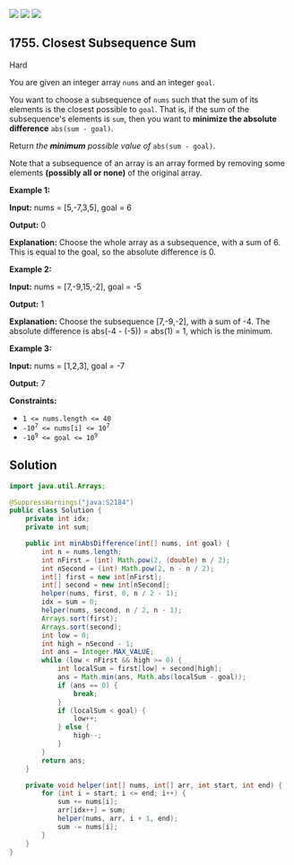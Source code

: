 [![](https://img.shields.io/github/stars/javadev/LeetCode-in-Java?label=Stars&style=flat-square)](https://github.com/javadev/LeetCode-in-Java)
[![](https://img.shields.io/github/forks/javadev/LeetCode-in-Java?label=Fork%20me%20on%20GitHub%20&style=flat-square)](https://github.com/javadev/LeetCode-in-Java/fork)
[![](https://img.shields.io/badge/-LeetCode%20in%20Kotlin-blue?style=flat-square)](https://github.com/javadev/LeetCode-in-Kotlin)

## 1755\. Closest Subsequence Sum

Hard

You are given an integer array `nums` and an integer `goal`.

You want to choose a subsequence of `nums` such that the sum of its elements is the closest possible to `goal`. That is, if the sum of the subsequence's elements is `sum`, then you want to **minimize the absolute difference** `abs(sum - goal)`.

Return _the **minimum** possible value of_ `abs(sum - goal)`.

Note that a subsequence of an array is an array formed by removing some elements **(possibly all or none)** of the original array.

**Example 1:**

**Input:** nums = [5,-7,3,5], goal = 6

**Output:** 0

**Explanation:** Choose the whole array as a subsequence, with a sum of 6. This is equal to the goal, so the absolute difference is 0.

**Example 2:**

**Input:** nums = [7,-9,15,-2], goal = -5

**Output:** 1

**Explanation:** Choose the subsequence [7,-9,-2], with a sum of -4. The absolute difference is abs(-4 - (-5)) = abs(1) = 1, which is the minimum.

**Example 3:**

**Input:** nums = [1,2,3], goal = -7

**Output:** 7

**Constraints:**

*   `1 <= nums.length <= 40`
*   <code>-10<sup>7</sup> <= nums[i] <= 10<sup>7</sup></code>
*   <code>-10<sup>9</sup> <= goal <= 10<sup>9</sup></code>

## Solution

```java
import java.util.Arrays;

@SuppressWarnings("java:S2184")
public class Solution {
    private int idx;
    private int sum;

    public int minAbsDifference(int[] nums, int goal) {
        int n = nums.length;
        int nFirst = (int) Math.pow(2, (double) n / 2);
        int nSecond = (int) Math.pow(2, n - n / 2);
        int[] first = new int[nFirst];
        int[] second = new int[nSecond];
        helper(nums, first, 0, n / 2 - 1);
        idx = sum = 0;
        helper(nums, second, n / 2, n - 1);
        Arrays.sort(first);
        Arrays.sort(second);
        int low = 0;
        int high = nSecond - 1;
        int ans = Integer.MAX_VALUE;
        while (low < nFirst && high >= 0) {
            int localSum = first[low] + second[high];
            ans = Math.min(ans, Math.abs(localSum - goal));
            if (ans == 0) {
                break;
            }
            if (localSum < goal) {
                low++;
            } else {
                high--;
            }
        }
        return ans;
    }

    private void helper(int[] nums, int[] arr, int start, int end) {
        for (int i = start; i <= end; i++) {
            sum += nums[i];
            arr[idx++] = sum;
            helper(nums, arr, i + 1, end);
            sum -= nums[i];
        }
    }
}
```